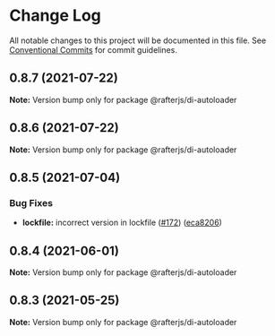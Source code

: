 # Change Log

All notable changes to this project will be documented in this file.
See [Conventional Commits](https://conventionalcommits.org) for commit guidelines.

## 0.8.7 (2021-07-22)

**Note:** Version bump only for package @rafterjs/di-autoloader





## 0.8.6 (2021-07-22)

**Note:** Version bump only for package @rafterjs/di-autoloader





## 0.8.5 (2021-07-04)


### Bug Fixes

* **lockfile:** incorrect version in lockfile ([#172](https://github.com/rafterjs/rafter/issues/172)) ([eca8206](https://github.com/rafterjs/rafter/commit/eca820680574c45714a5cf56560b5f41a1553fa1))





## 0.8.4 (2021-06-01)

**Note:** Version bump only for package @rafterjs/di-autoloader

## 0.8.3 (2021-05-25)

**Note:** Version bump only for package @rafterjs/di-autoloader
